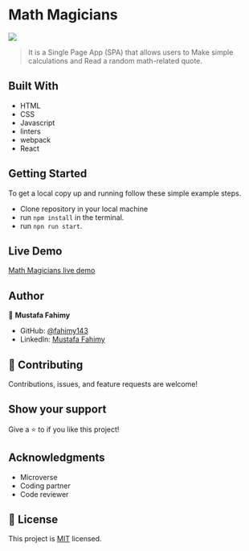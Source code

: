 # Math Magicians


![](https://img.shields.io/badge/Microverse-blueviolet)

> It is a Single Page App (SPA) that allows users to Make simple calculations and Read a random math-related quote.


## Built With

- HTML
- CSS 
- Javascript
- linters
- webpack
- React

## Getting Started

To get a local copy up and running follow these simple example steps.

- Clone repository in your local machine 
- run `npm install` in the terminal.
- run `npn run start`.

## Live Demo

[Math Magicians live demo]()

## Author

👤 **Mustafa Fahimy**

- GitHub: [@fahimy143](https://github.com/fahimy143)
- LinkedIn: [Mustafa Fahimy](https://www.linkedin.com/in/mustafa-fahimy-307566236/)


## 🤝 Contributing

Contributions, issues, and feature requests are welcome!


## Show your support

Give a ⭐️ to if you like this project!


## Acknowledgments

- Microverse
- Coding partner
- Code reviewer

## 📝 License

This project is [MIT](./MIT.md) licensed.
